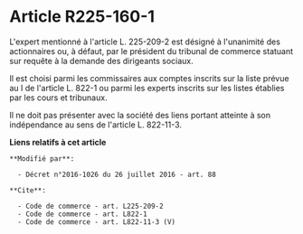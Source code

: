 # Article R225-160-1

L'expert mentionné à l'article L. 225-209-2 est désigné à l'unanimité des actionnaires ou, à défaut, par le président du
tribunal de commerce statuant sur requête à la demande des dirigeants sociaux. 

Il est choisi parmi les commissaires aux comptes inscrits sur la liste prévue au I de l'article L. 822-1 ou parmi les experts
inscrits sur les listes établies par les cours et tribunaux. 

Il ne doit pas présenter avec la société des liens portant atteinte à son indépendance au sens de l'article L. 822-11-3.

**Liens relatifs à cet article**

	**Modifié par**:

	  - Décret n°2016-1026 du 26 juillet 2016 - art. 88

	**Cite**:

	  - Code de commerce - art. L225-209-2
	  - Code de commerce - art. L822-1
	  - Code de commerce - art. L822-11-3 (V)
